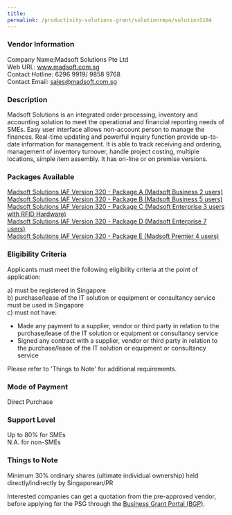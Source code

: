 ```yaml
---
title: 
permalink: /productivity-solutions-grant/solutionrepo/solution1184
---
```


### Vendor Information
Company Name:Madsoft Solutions Pte Ltd <br>Web URL: www.madsoft.com.sg <br>Contact Hotline: 6296 9919/ 9858 9768 <br>Contact Email: sales@madsoft.com.sg <br>

### Description

Madsoft Solutions is an integrated order processing, inventory and accounting solution to meet the operational and financial reporting needs of SMEs. Easy user interface allows non-account person to manage the finances. Real-time updating and powerful inquiry function provide up-to-date information for management. It is able to track receiving and ordering, management of inventory turnover, handle project costing, multiple locations, simple item assembly.  It has on-line or on premise versions.

### Packages Available

<a href='https://www.gobusiness.gov.sg/images/psg/Desensitised_Madsoft_20200026_Annex_3_Part_1.pdf' target='_blank'>Madsoft Solutions IAF Version 320 - Package A (Madsoft Business 2 users)</a><br/>
<a href='https://www.gobusiness.gov.sg/images/psg/Desensitised_Madsoft_20200026_Annex_3_Part_2.pdf' target='_blank'>Madsoft Solutions IAF Version 320 - Package B (Madsoft Business 5 users)</a><br/>
<a href='https://www.gobusiness.gov.sg/images/psg/Desensitised_Madsoft_20200026_Annex_3_Part_3.pdf' target='_blank'>Madsoft Solutions IAF Version 320 - Package C (Madsoft Enterprise 3 users with RFID Hardware)</a><br/>
<a href='https://www.gobusiness.gov.sg/images/psg/Desensitised_Madsoft_20200026_Annex_3_Part_4.pdf' target='_blank'>Madsoft Solutions IAF Version 320 - Package D (Madsoft Enterprise 7 users)</a><br/>
<a href='https://www.gobusiness.gov.sg/images/psg/Desensitised_Madsoft_20200026_Annex_3_Part_5.pdf' target='_blank'>Madsoft Solutions IAF Version 320 - Package E (Madsoft Premier 4 users)</a><br/>

### Eligibility Criteria

Applicants must meet the following eligibility criteria at the point of application:

a) must be registered in Singapore <br>
b) purchase/lease of the IT solution or equipment or consultancy service must be used in Singapore <br>
c) must not have:
- Made any payment to a supplier, vendor or third party in relation to the purchase/lease of the IT solution or equipment or consultancy service
- Signed any contract with a supplier, vendor or third party in relation to the purchase/lease of the IT solution or equipment or consultancy service

Please refer to 'Things to Note' for additional requirements.

### Mode of Payment
Direct Purchase

### Support Level
Up to 80% for SMEs <br>
N.A. for non-SMEs

### Things to Note
Minimum 30% ordinary shares (ultimate individual ownership) held directly/indirectly by Singaporean/PR

Interested companies can get a quotation from the pre-approved vendor, before applying for the PSG through the <a target='_blank' href='https://www.businessgrants.gov.sg/'>Business Grant Portal (BGP)</a>.

